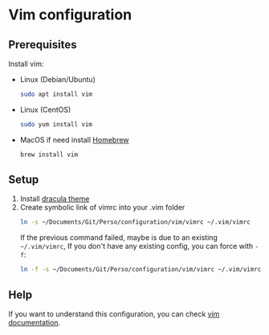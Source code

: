 # Vim configuration

## Prerequisites

Install vim:
- Linux (Debian/Ubuntu)
    ```bash
    sudo apt install vim
    ```
- Linux (CentOS)
    ```bash
    sudo yum install vim
    ```
- MacOS
    if need install [Homebrew](https://brew.sh/)
    ```bash
    brew install vim
    ```

## Setup

1. Install [dracula theme](https://draculatheme.com/vim)
2. Create symbolic link of vimrc into your .vim folder
    ```bash
    ln -s ~/Documents/Git/Perso/configuration/vim/vimrc ~/.vim/vimrc
    ```
    If the previous command failed, maybe is due to an existing `~/.vim/vimrc`, If you don't have any existing config, you can force with `-f`:
    ```bash
    ln -f -s ~/Documents/Git/Perso/configuration/vim/vimrc ~/.vim/vimrc
    ```

## Help

If you want to understand this configuration, you can check [vim documentation](https://vimhelp.org/).